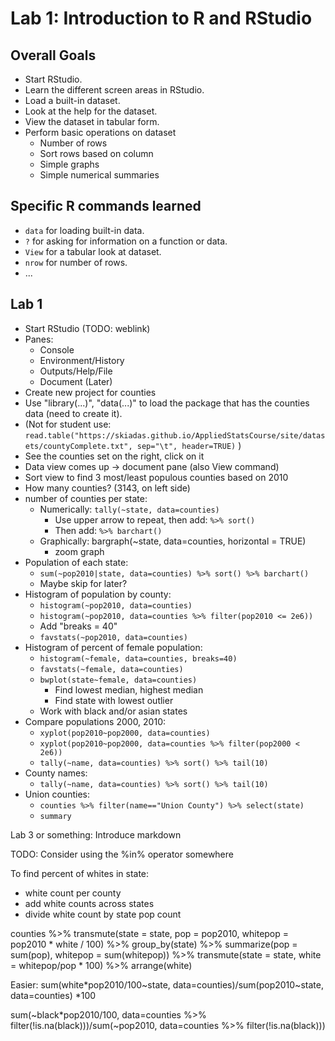 # Lab 1: Introduction to R and RStudio

## Overall Goals

- Start RStudio.
- Learn the different screen areas in RStudio.
- Load a built-in dataset.
- Look at the help for the dataset.
- View the dataset in tabular form.
- Perform basic operations on dataset
    - Number of rows
    - Sort rows based on column
    - Simple graphs
    - Simple numerical summaries

## Specific R commands learned

- `data` for loading built-in data.
- `?` for asking for information on a function or data.
- `View` for a tabular look at dataset.
- `nrow` for number of rows.
- ...

## Lab 1

- Start RStudio (TODO: weblink)
- Panes:
    - Console
    - Environment/History
    - Outputs/Help/File
    - Document (Later)
- Create new project for counties
- Use "library(...)", "data(...)" to load the package that has the counties data (need to create it).
- (Not for student use: `read.table("https://skiadas.github.io/AppliedStatsCourse/site/datasets/countyComplete.txt", sep="\t", header=TRUE)`  )
- See the counties set on the right, click on it
- Data view comes up  -> document pane  (also View command)
- Sort view to find 3 most/least populous counties based on 2010
- How many counties? (3143, on left side)
- number of counties per state:
    - Numerically: `tally(~state, data=counties)`
        - Use upper arrow to repeat, then add: `%>% sort()`
        - Then add: `%>% barchart()`
    - Graphically: bargraph(~state, data=counties, horizontal = TRUE)
        - zoom graph
- Population of each state:
    - `sum(~pop2010|state, data=counties) %>% sort() %>% barchart()`
    - Maybe skip for later?
- Histogram of population by county:
    - `histogram(~pop2010, data=counties)`
    - `histogram(~pop2010, data=counties %>% filter(pop2010 <= 2e6))`
    - Add "breaks = 40"
    - `favstats(~pop2010, data=counties)`
- Histogram of percent of female population:
    - `histogram(~female, data=counties, breaks=40)`
    - `favstats(~female, data=counties)`
    - `bwplot(state~female, data=counties)`
        - Find lowest median, highest median
        - Find state with lowest outlier
    - Work with black and/or asian states
- Compare populations 2000, 2010:
    - `xyplot(pop2010~pop2000, data=counties)`
    - `xyplot(pop2010~pop2000, data=counties %>% filter(pop2000 < 2e6))`
    - `tally(~name, data=counties) %>% sort() %>% tail(10)`
- County names:
    - `tally(~name, data=counties) %>% sort() %>% tail(10)`
- Union counties:
    - `counties %>% filter(name=="Union County") %>% select(state)`
    - `summary`


Lab 3 or something:
Introduce markdown


TODO: Consider using the %in% operator somewhere


To find percent of whites in state:
- white count per county
- add white counts across states
- divide white count by state pop count

counties %>% transmute(state = state, pop = pop2010, whitepop = pop2010 * white / 100) %>% group_by(state) %>% summarize(pop = sum(pop), whitepop = sum(whitepop)) %>% transmute(state = state, white = whitepop/pop * 100) %>% arrange(white)

Easier: sum(white*pop2010/100~state, data=counties)/sum(pop2010~state, data=counties) *100

sum(~black*pop2010/100, data=counties %>% filter(!is.na(black)))/sum(~pop2010, data=counties %>% filter(!is.na(black)))
